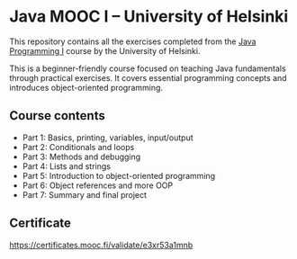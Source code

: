 # Java MOOC I – University of Helsinki

This repository contains all the exercises completed from the [Java Programming I](https://java-programming.mooc.fi/) course by the University of Helsinki. 

This is a beginner-friendly course focused on teaching Java fundamentals through practical exercises. It covers essential programming concepts and introduces object-oriented programming.

## Course contents

- Part 1: Basics, printing, variables, input/output
- Part 2: Conditionals and loops
- Part 3: Methods and debugging
- Part 4: Lists and strings
- Part 5: Introduction to object-oriented programming
- Part 6: Object references and more OOP
- Part 7: Summary and final project

## Certificate

https://certificates.mooc.fi/validate/e3xr53a1mnb
